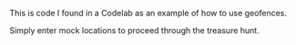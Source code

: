 This is code I found in a Codelab as an example of how to use geofences.

Simply enter mock locations to proceed through the treasure hunt.
